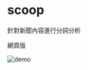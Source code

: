 scoop
=====

針對新聞內容進行分詞分析

網頁版

![demo](https://dl.dropboxusercontent.com/u/3295432/git/%E8%9E%A2%E5%B9%95%E6%88%AA%E5%9C%96%202014-11-13%2018.14.37.png)
